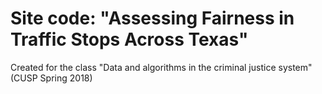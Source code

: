 # Site code: "Assessing Fairness in Traffic Stops Across Texas"
Created for the class "Data and algorithms in the criminal justice system" (CUSP Spring 2018)
